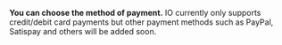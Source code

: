 **You can choose the method of payment.**
IO currently only supports credit/debit card payments but other payment methods such as PayPal, Satispay and others will be added soon.